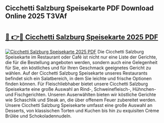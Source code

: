 ## Cicchetti Salzburg Speisekarte PDF Download Online 2025 T3VAf

# <h2><a href="http://gcbka3.nevu.top/?p=Cicchetti+Salzburg+Speisekarte">🔗 👉🔴 Cicchetti Salzburg Speisekarte 2025 PDF</a></h2>

[![Cicchetti Salzburg Speisekarte 2025 PDF](https://i.imgur.com/dBaPXMq.png)](http://gcbka3.nevu.top/?p=Cicchetti+Salzburg+Speisekarte)
Die Cicchetti Salzburg Speisekarte im Restaurant oder Café ist nicht nur eine Liste der Gerichte, die für die Bestellung angeboten werden, sondern auch eine Gelegenheit für Sie, ein köstliches und für Ihren Geschmack geeignetes Gericht zu wählen. Auf der Cicchetti Salzburg Speisekarte unseres Restaurants befindet sich ein Salatbereich, in dem Sie leichte und frische Optionen finden können. Für Fleischliebhaber bietet unsere Cicchetti Salzburg Speisekarte eine große Auswahl an Rind-, Schweinefleisch-, Hühnchen- und Fischgerichten. Unseren Auserwählten bieten wir köstliche Gerichte wie Schaschlik und Steak an, die über offenem Feuer zubereitet werden. Unsere Cicchetti Salzburg Speisekarte umfasst eine große Auswahl an Desserts, von klassischen Torten und Kuchen bis hin zu exquisiten Crème Brûlée und Schokoladennudeln.
